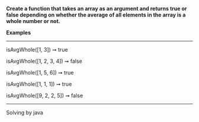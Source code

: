**Create a function that takes an array as an argument and returns true or false depending on whether the average of all elements in the array is a whole number or not.**

**Examples**

***
isAvgWhole([1, 3]) ➞ true

isAvgWhole([1, 2, 3, 4]) ➞ false

isAvgWhole([1, 5, 6]) ➞ true

isAvgWhole([1, 1, 1]) ➞ true

isAvgWhole([9, 2, 2, 5]) ➞ false
***

Solving by java

